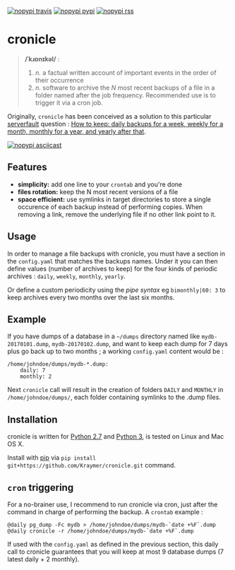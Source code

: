 [![nopypi travis](https://travis-ci.org/Kraymer/cronicle.svg?branch=master)](https://travis-ci.org/Kraymer/cronicle)
[![nopypi pypi](http://img.shields.io/pypi/v/cronicle.svg)](https://pypi.python.org/pypi/cronicle)
[![nopypi rss](https://img.shields.io/badge/rss-subscribe-orange.svg)](https://github.com/Kraymer/cronicle/releases.atom)

cronicle
========

> **/ˈkɹɒnɪkəl/** :
>
>   1. *n.* a factual written account of important events in the order of their occurrence  
>   2. *n.* software to archive the *N* most recent backups of a file in a folder named after the job frequency. Recommended use is to trigger it via a cron job.

Originally, `cronicle` has been conceived as a solution to this particular [serverfault](https://serverfault.com) question :   [How to keep: daily backups for a week, weekly for a month, monthly for a year, and yearly after that](https://serverfault.com/questions/575163/how-to-keep-daily-backups-for-a-week-weekly-for-a-month-monthly-for-a-year-a).

[![nopypi asciicast](https://asciinema.org/a/155861.png)](https://asciinema.org/a/155861)

Features
--------

- **simplicity:** add one line to your `crontab` and you're done
- **files rotation:** keep the N most recent versions of a file
- **space efficient:** use symlinks in target directories to store a single occurence of each backup instead of performing copies. When removing a link, remove the underlying file if no other link point to it.

Usage
-----

In order to manage a file backups with cronicle, you must have a section in the `config.yaml` that matches the backups names. Under it you can then define values (number of archives to keep) for the four kinds of periodic archives : `daily`, `weekly`, `monthly`, `yearly`. 
 
Or define a custom periodicity using the *pipe syntax* eg `bimonthly|60: 3` to keep archives every 
two months over the last six months.

Example
-------

If you have dumps of a database in a `~/dumps` directory named like `mydb-20170101.dump`, `mydb-20170102.dump`, and want to keep each dump for 7 days plus go back up to two months ; a working `config.yaml` content would be :

    /home/johndoe/dumps/mydb-*.dump:
        daily: 7
        monthly: 2

Next `cronicle` call will result in the creation of folders `DAILY` and `MONTHLY` in `/home/johndoe/dumps/`, each folder containing symlinks to the .dump files.

Installation
------------

cronicle is written for [Python 2.7](ttps://www.python.org/downloads/) and [Python 3](ttps://www.python.org/downloads/), 
is tested on Linux and Mac OS X.

Install with [pip](https://pip.pypa.io/en/stable/) via
`pip install git+https://github.com/Kraymer/cronicle.git` command.


`cron` triggering
-----------------

For a no-brainer use, I recommend to run cronicle via cron, just after the command in charge of performing the backup. A `crontab` example :

    @daily pg_dump -Fc mydb > /home/johndoe/dumps/mydb-`date +%F`.dump
    @daily cronicle -r /home/johndoe/dumps/mydb-`date +%F`.dump

If used with the `config.yaml` as defined in the previous section, this daily call to cronicle guarantees that you will keep at most 9 database dumps (7 latest daily + 2 monthly).

